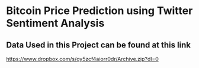 # Bitcoin Price Prediction using Twitter Sentiment Analysis
## Data Used in this Project can be found at this link
https://www.dropbox.com/s/oy5zcf4aiorr0dr/Archive.zip?dl=0
